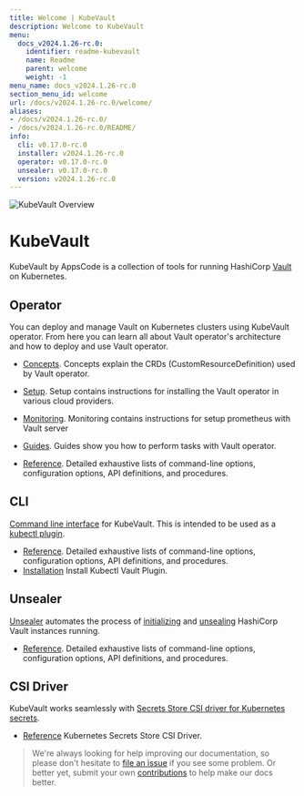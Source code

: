 ```yaml
---
title: Welcome | KubeVault
description: Welcome to KubeVault
menu:
  docs_v2024.1.26-rc.0:
    identifier: readme-kubevault
    name: Readme
    parent: welcome
    weight: -1
menu_name: docs_v2024.1.26-rc.0
section_menu_id: welcome
url: /docs/v2024.1.26-rc.0/welcome/
aliases:
- /docs/v2024.1.26-rc.0/
- /docs/v2024.1.26-rc.0/README/
info:
  cli: v0.17.0-rc.0
  installer: v2024.1.26-rc.0
  operator: v0.17.0-rc.0
  unsealer: v0.17.0-rc.0
  version: v2024.1.26-rc.0
---
```


![KubeVault Overview](/docs/v2024.1.26-rc.0/images/kubevault-overview.svg)

# KubeVault

KubeVault by AppsCode is a collection of tools for running HashiCorp [Vault](https://www.vaultproject.io/) on Kubernetes. 

## Operator
You can deploy and manage Vault on Kubernetes clusters using KubeVault operator. From here you can learn all about Vault operator's architecture and how to deploy and use Vault operator.

- [Concepts](/docs/v2024.1.26-rc.0/concepts/). Concepts explain the CRDs (CustomResourceDefinition) used by Vault operator.

- [Setup](/docs/v2024.1.26-rc.0/setup/). Setup contains instructions for installing
  the Vault operator in various cloud providers.

- [Monitoring](/docs/v2024.1.26-rc.0/guides/monitoring/overview). Monitoring contains instructions for setup prometheus with Vault server

- [Guides](/docs/v2024.1.26-rc.0/guides/). Guides show you how to perform tasks with Vault operator.

- [Reference](/docs/v2024.1.26-rc.0/reference/operator). Detailed exhaustive lists of
command-line options, configuration options, API definitions, and procedures.

## CLI

[Command line interface](https://github.com/kubevault/cli) for KubeVault. This is intended to be used as a [kubectl plugin](https://kubernetes.io/docs/tasks/extend-kubectl/kubectl-plugins/).

- [Reference](/docs/v2024.1.26-rc.0/reference/cli). Detailed exhaustive lists of command-line options, configuration options, API definitions, and procedures.
- [Installation](/docs/v2024.1.26-rc.0/setup/install/kubectl_plugin) Install Kubectl Vault Plugin.

## Unsealer

[Unsealer](https://github.com/kubevault/unsealer) automates the process of [initializing](https://www.vaultproject.io/docs/commands/operator/init.html) and [unsealing](https://www.vaultproject.io/docs/concepts/seal.html#unsealing) HashiCorp Vault instances running.

- [Reference](/docs/v2024.1.26-rc.0/reference/unsealer). Detailed exhaustive lists of command-line options, configuration options, API definitions, and procedures.

## CSI Driver

KubeVault works seamlessly with [Secrets Store CSI driver for Kubernetes secrets](https://github.com/kubernetes-sigs/secrets-store-csi-driver).

- [Reference](https://secrets-store-csi-driver.sigs.k8s.io/) Kubernetes Secrets Store CSI Driver.


> We're always looking for help improving our documentation, so please don't hesitate to [file an issue](https://github.com/kubevault/project/issues/new) if you see some problem. Or better yet, submit your own [contributions](/docs/v2024.1.26-rc.0/CONTRIBUTING) to help
make our docs better.
